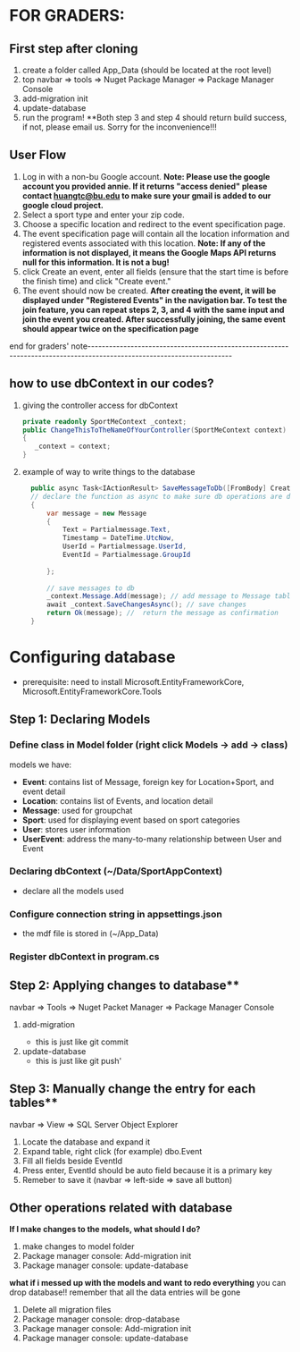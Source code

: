 # FOR GRADERS: 
## First step after cloning
1. create a folder called App_Data (should be located at the root level)
2. top navbar => tools => Nuget Package Manager => Package Manager Console
3. add-migration init
4. update-database
5. run the program!
**Both step 3 and step 4 should return build success, if not, please email us. Sorry for the inconvenience!!!
## User Flow
1. Log in with a non-bu Google account.
 **Note: Please use the google account you provided annie. If it returns "access denied" please contact huangtc@bu.edu to make sure your gmail is added to our google cloud project.**
2. Select a sport type and enter your zip code.
3. Choose a specific location and redirect to the event specification page.
4. The event specification page will contain all the location information and registered events associated with this location. **Note: If any of the information is not displayed, it means the Google Maps API returns null for this information. It is not a bug!**
5. click Create an event, enter all fields (ensure that the start time is before the finish time) and click "Create event."
6. The event should now be created. **After creating the event, it will be displayed under "Registered Events" in the navigation bar. To test the join feature, you can repeat steps 2, 3, and 4 with the same input and join the event you created. After successfully joining, the same event should appear twice on the specification page**
   
end for graders' note----------------------------------------------------------------------------------------------------------------------


## how to use dbContext in our codes?
1. giving the controller access for dbContext
    ```csharp
   private readonly SportMeContext _context;
   public ChangeThisToTheNameOfYourController(SportMeContext context)
   {
       _context = context;
   }
3. example of way to write things to the database
    ```csharp
      public async Task<IActionResult> SaveMessageToDb([FromBody] CreateMessage Partialmessage)
      // declare the function as async to make sure db operations are done before continuing with subsequent code.
      {
          var message = new Message
          {
              Text = Partialmessage.Text,
              Timestamp = DateTime.UtcNow,
              UserId = Partialmessage.UserId,
              EventId = Partialmessage.GroupId
      
          };
      
          // save messages to db 
          _context.Message.Add(message); // add message to Message table
          await _context.SaveChangesAsync(); // save changes
          return Ok(message); //  return the message as confirmation
      }


# Configuring database
- prerequisite: need to install  Microsoft.EntityFrameworkCore, Microsoft.EntityFrameworkCore.Tools
## Step 1: Declaring Models
### Define class in Model folder (right click Models -> add -> class)
   models we have:
   - **Event**: contains list of Message, foreign key for Location+Sport, and event detail
   - **Location**: contains list of Events, and location detail
   - **Message**: used for groupchat 
   - **Sport**: used for displaying event based on sport categories
   - **User**: stores user information
   - **UserEvent**: address the many-to-many relationship between User and Event
### Declaring dbContext (~/Data/SportAppContext)
- declare all the models used
### Configure connection string in appsettings.json 
- the mdf file is stored in (~/App_Data)
### Register dbContext in program.cs


## Step 2: Applying changes to database**
navbar => Tools => Nuget Packet Manager => Package Manager Console
1. add-migration <name your migration>
   - this is just like git commit
2. update-database
   - this is just like git push'

## Step 3: Manually change the entry for each tables**
navbar => View => SQL Server Object Explorer
1. Locate the database and expand it
2. Expand table, right click (for example) dbo.Event
3. Fill all fields beside EventId
4. Press enter, EventId should be auto field because it is a primary key
5. Remeber to save it (navbar => left-side => save all button)

## Other operations related with database
**If I make changes to the models, what should I do?**
1. make changes to model folder
2. Package manager console: Add-migration init
3. Package manager console: update-database
  
**what if i messed up with the models and want to redo everything**
you can drop database!! remember that all the data entries will be gone 
1. Delete all migration files
2. Package manager console: drop-database
3. Package manager console: Add-migration init
4. Package manager console: update-database
